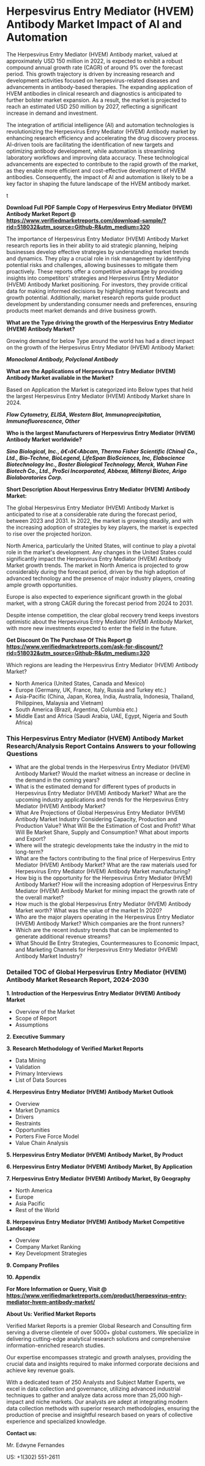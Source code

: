 <meta name="title" content="Global Herpesvirus Entry Mediator (HVEM) Antibody Market Impact of AI and Automation"><meta name="description" content="The Herpesvirus Entry Mediator (HVEM) Antibody market, valued at approximately USD 150 million in 2022, is expected to exhibit a robust compound annual growth rate (CA"><meta name="title" content="Herpesvirus Entry Mediator (HVEM) Antibody Market Size, Share, Scope, Trends, Growth, Opportunities, Analysis, Forecast"><h1>Herpesvirus Entry Mediator (HVEM) Antibody Market Impact of AI and Automation</h1><p>The Herpesvirus Entry Mediator (HVEM) Antibody market, valued at approximately USD 150 million in 2022, is expected to exhibit a robust compound annual growth rate (CAGR) of around 9% over the forecast period. This growth trajectory is driven by increasing research and development activities focused on herpesvirus-related diseases and advancements in antibody-based therapies. The expanding application of HVEM antibodies in clinical research and diagnostics is anticipated to further bolster market expansion. As a result, the market is projected to reach an estimated USD 250 million by 2027, reflecting a significant increase in demand and investment.</p><p>The integration of artificial intelligence (AI) and automation technologies is revolutionizing the Herpesvirus Entry Mediator (HVEM) Antibody market by enhancing research efficiency and accelerating the drug discovery process. AI-driven tools are facilitating the identification of new targets and optimizing antibody development, while automation is streamlining laboratory workflows and improving data accuracy. These technological advancements are expected to contribute to the rapid growth of the market, as they enable more efficient and cost-effective development of HVEM antibodies. Consequently, the impact of AI and automation is likely to be a key factor in shaping the future landscape of the HVEM antibody market.</p>t</p><p id="" class=""><strong>Download Full PDF Sample Copy of Herpesvirus Entry Mediator (HVEM) Antibody Market Report @ <a href="https://www.verifiedmarketreports.com/download-sample/?rid=518032&utm_source=Github-R&utm_medium=320" target="_blank">https://www.verifiedmarketreports.com/download-sample/?rid=518032&utm_source=Github-R&utm_medium=320</a></strong></p><p>The importance of&nbsp;Herpesvirus Entry Mediator (HVEM) Antibody Market research reports lies in their ability to aid strategic planning, helping businesses develop effective strategies by understanding market trends and dynamics. They play a crucial role in risk management by identifying potential risks and challenges, allowing businesses to mitigate them proactively. These reports offer a competitive advantage by providing insights into competitors' strategies and Herpesvirus Entry Mediator (HVEM) Antibody Market positioning. For investors, they provide critical data for making informed decisions by highlighting market forecasts and growth potential. Additionally, market research reports guide product development by understanding consumer needs and preferences, ensuring products meet market demands and drive business growth.</p><p><strong>What are the&nbsp;Type driving the growth of the Herpesvirus Entry Mediator (HVEM) Antibody Market?</strong></p><p id="" class="">Growing demand for below Type around the world has had a direct impact on the growth of the Herpesvirus Entry Mediator (HVEM) Antibody Market:</p><em><strong>Monoclonal Antibody, Polyclonal Antibody</strong></em></p><strong>What are the&nbsp;Applications&nbsp;of Herpesvirus Entry Mediator (HVEM) Antibody Market available in the Market?</strong></p><p id="" class="">Based on Application the Market is categorized into Below types that held the largest Herpesvirus Entry Mediator (HVEM) Antibody Market share In 2024.</p><em><strong>Flow Cytometry, ELISA, Western Blot, Immunoprecipitation, Immunofluorescence, Other</strong></em></p><strong>Who is the largest Manufacturers of Herpesvirus Entry Mediator (HVEM) Antibody Market worldwide?</strong></p><p><em><strong>Sino Biological, Inc., â€‹â€‹Abcam, Thermo Fisher Scientific (China) Co., Ltd., Bio-Techne, BioLegend, LifeSpan BioSciences, Inc, Elabscience Biotechnology Inc., Boster Biological Technology, Merck, Wuhan Fine Biotech Co., Ltd., ProSci Incorporated, Abbexa, Miltenyi Biotec, Arigo Biolaboratories Corp.</strong></em></p><p id="" class=""><strong>Short Description About Herpesvirus Entry Mediator (HVEM) Antibody Market:</strong></p><p>The global Herpesvirus Entry Mediator (HVEM) Antibody Market is anticipated to rise at a considerable rate during the forecast period, between 2023 and 2031. In 2022, the market is growing steadily, and with the increasing adoption of strategies by key players, the market is expected to rise over the projected horizon.</p><p>North America, particularly the United States, will continue to play a pivotal role in the market's development. Any changes in the United States could significantly impact the Herpesvirus Entry Mediator (HVEM) Antibody Market growth trends. The market in North America is projected to grow considerably during the forecast period, driven by the high adoption of advanced technology and the presence of major industry players, creating ample growth opportunities.</p><p>Europe is also expected to experience significant growth in the global market, with a strong CAGR during the forecast period from 2024 to 2031.</p><p>Despite intense competition, the clear global recovery trend keeps investors optimistic about the Herpesvirus Entry Mediator (HVEM) Antibody Market, with more new investments expected to enter the field in the future.</p><p id="" class=""><strong>Get Discount On The Purchase Of This Report @ <a href="https://www.verifiedmarketreports.com/ask-for-discount/?rid=518032&utm_source=Github-R&utm_medium=320" target="_blank">https://www.verifiedmarketreports.com/ask-for-discount/?rid=518032&utm_source=Github-R&utm_medium=320</a></strong></p>Which regions are leading the Herpesvirus Entry Mediator (HVEM) Antibody Market?</p><ul><li>North America (United States, Canada and Mexico)</li><li>Europe (Germany, UK, France, Italy, Russia and Turkey etc.)</li><li>Asia-Pacific (China, Japan, Korea, India, Australia, Indonesia, Thailand, Philippines, Malaysia and Vietnam)</li><li>South America (Brazil, Argentina, Columbia etc.)</li><li>Middle East and Africa (Saudi Arabia, UAE, Egypt, Nigeria and South Africa)</li></ul><h3 id="" class="">This Herpesvirus Entry Mediator (HVEM) Antibody Market Research/Analysis Report Contains Answers to your following Questions</h3><ul><li>What are the global trends in the Herpesvirus Entry Mediator (HVEM) Antibody Market? Would the market witness an increase or decline in the demand in the coming years?</li><li>What is the estimated demand for different types of products in Herpesvirus Entry Mediator (HVEM) Antibody Market? What are the upcoming industry applications and trends for the Herpesvirus Entry Mediator (HVEM) Antibody Market?</li><li>What Are Projections of Global Herpesvirus Entry Mediator (HVEM) Antibody Market Industry Considering Capacity, Production and Production Value? What Will Be the Estimation of Cost and Profit? What Will Be Market Share, Supply and Consumption? What about imports and Export?</li><li>Where will the strategic developments take the industry in the mid to long-term?</li><li>What are the factors contributing to the final price of Herpesvirus Entry Mediator (HVEM) Antibody Market? What are the raw materials used for Herpesvirus Entry Mediator (HVEM) Antibody Market manufacturing?</li><li>How big is the opportunity for the Herpesvirus Entry Mediator (HVEM) Antibody Market? How will the increasing adoption of Herpesvirus Entry Mediator (HVEM) Antibody Market for mining impact the growth rate of the overall market?</li><li>How much is the global Herpesvirus Entry Mediator (HVEM) Antibody Market worth? What was the value of the market In 2020?</li><li>Who are the major players operating in the Herpesvirus Entry Mediator (HVEM) Antibody Market? Which companies are the front runners?</li><li>Which are the recent industry trends that can be implemented to generate additional revenue streams?</li><li>What Should Be Entry Strategies, Countermeasures to Economic Impact, and Marketing Channels for Herpesvirus Entry Mediator (HVEM) Antibody Market Industry?</li></ul><h3 id="" class="">Detailed TOC of Global Herpesvirus Entry Mediator (HVEM) Antibody Market Research Report, 2024-2030</h3><p id="" class=""><strong>1. Introduction of the Herpesvirus Entry Mediator (HVEM) Antibody Market</strong></p><ul><li>Overview of the Market</li><li>Scope of Report</li><li>Assumptions</li></ul><p id="" class=""><strong>2. Executive Summary</strong></p><p id="" class=""><strong>3. Research Methodology of Verified Market Reports</strong></p><ul><li>Data Mining</li><li>Validation</li><li>Primary Interviews</li><li>List of Data Sources</li></ul><p id="" class=""><strong>4. Herpesvirus Entry Mediator (HVEM) Antibody Market Outlook</strong></p><ul><li>Overview</li><li>Market Dynamics</li><li>Drivers</li><li>Restraints</li><li>Opportunities</li><li>Porters Five Force Model</li><li>Value Chain Analysis</li></ul><p id="" class=""><strong>5. Herpesvirus Entry Mediator (HVEM) Antibody Market, By Product</strong></p><p id="" class=""><strong>6. Herpesvirus Entry Mediator (HVEM) Antibody Market, By Application</strong></p><p id="" class=""><strong>7. Herpesvirus Entry Mediator (HVEM) Antibody Market, By Geography</strong></p><ul><li>North America</li><li>Europe</li><li>Asia Pacific</li><li>Rest of the World</li></ul><p id="" class=""><strong>8. Herpesvirus Entry Mediator (HVEM) Antibody Market Competitive Landscape</strong></p><ul><li>Overview</li><li>Company Market Ranking</li><li>Key Development Strategies</li></ul><p id="" class=""><strong>9. Company Profiles</strong></p><p id="" class=""><strong>10. Appendix</strong></p><p id="" class=""><strong>For More Information or Query, Visit @ <a href="https://www.verifiedmarketreports.com/product/herpesvirus-entry-mediator-hvem-antibody-market/" target="_blank">https://www.verifiedmarketreports.com/product/herpesvirus-entry-mediator-hvem-antibody-market/</a></strong></p><p id="" class=""><strong>About Us: Verified Market Reports</strong></p><p id="" class="">Verified Market Reports is a premier Global Research and Consulting firm serving a diverse clientele of over 5000+ global customers. We specialize in delivering cutting-edge analytical research solutions and comprehensive information-enriched research studies.</p><p id="" class="">Our expertise encompasses strategic and growth analyses, providing the crucial data and insights required to make informed corporate decisions and achieve key revenue goals.</p><p id="" class="">With a dedicated team of 250 Analysts and Subject Matter Experts, we excel in data collection and governance, utilizing advanced industrial techniques to gather and analyze data across more than 25,000 high-impact and niche markets. Our analysts are adept at integrating modern data collection methods with superior research methodologies, ensuring the production of precise and insightful research based on years of collective experience and specialized knowledge.</p><p id="" class=""><strong>Contact us:</strong></p><p id="" class="">Mr. Edwyne Fernandes</p><p id="" class="">US: +1(302) 551-2611</p>